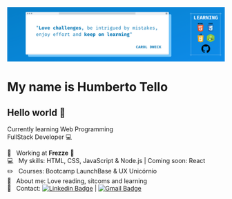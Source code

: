 <img width="auto" src="https://raw.githubusercontent.com/HumbertoTello/HumbertoTello/master/2.png">


# My name is Humberto Tello

## Hello world 👋
Currently learning Web Programming 
<br /> FullStack Developer :computer:

 :rocket:  &nbsp; Working at **Frezze** 🐧
 <br/> :computer: &nbsp; My skills: HTML, CSS, JavaScript & Node.js | Coming soon: React
 <br/> :pencil2: &nbsp; Courses: Bootcamp LaunchBase & UX Unicórnio
 <br/> 💬  &nbsp; About me: Love reading, sitcoms and learning
 <br/> :email: &nbsp; Contact: [![Linkedin Badge](https://img.shields.io/badge/-HumbertoTello-blue?style=flat-square&logo=Linkedin&logoColor=white&link=https://www.linkedin.com/in/HumbertoTello/)](https://www.linkedin.com/in/HumbertoTello/) 
| 
[![Gmail Badge](https://img.shields.io/badge/-betoelo2@gmail.com-c14438?style=flat-square&logo=Gmail&logoColor=white&link=mailto:betoelo2@gmail.com)](mailto:betoelo2@gmail.com)

<!--
**HumbertoTello/HumbertoTello** is a ✨ _special_ ✨ repository because its `README.md` (this file) appears on your GitHub profile.

Here are some ideas to get you started:

- 🔭 I’m currently working on ...
- 🌱 I’m currently learning ...
- 👯 I’m looking to collaborate on ...
- 🤔 I’m looking for help with ...
- 💬 Ask me about ...
- 📫 How to reach me: ...
- 😄 Pronouns: ...
- ⚡ Fun fact: ...
-->
